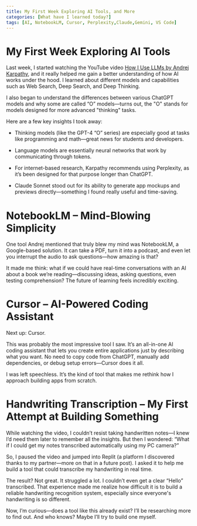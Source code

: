 ```yaml
---
title: My First Week Exploring AI Tools, and More
categories: [What have I learned today?]
tags: [AI, NotebookLM, Cursor, Perplexity,Claude,Gemini, VS Code]
---
```


# My First Week Exploring AI Tools
Last week, I started watching the YouTube video [How I Use LLMs by Andrej Karpathy](https://www.youtube.com/watch?v=EWvNQjAaOHw), and it really helped me gain a better understanding of how AI works under the hood. I learned about different models and capabilities such as Web Search, Deep Search, and Deep Thinking.

I also began to understand the differences between various ChatGPT models and why some are called “O” models—turns out, the "O" stands for models designed for more advanced "thinking" tasks.

Here are a few key insights I took away:

* Thinking models (like the GPT-4 “O” series) are especially good at tasks like programming and math—great news for students and developers.

* Language models are essentially neural networks that work by communicating through tokens.

* For internet-based research, Karpathy recommends using Perplexity, as it’s been designed for that purpose longer than ChatGPT.

* Claude Sonnet stood out for its ability to generate app mockups and previews directly—something I found really useful and time-saving.

# NotebookLM – Mind-Blowing Simplicity
One tool Andrej mentioned that truly blew my mind was NotebookLM, a Google-based solution. It can take a PDF, turn it into a podcast, and even let you interrupt the audio to ask questions—how amazing is that?

It made me think: what if we could have real-time conversations with an AI about a book we’re reading—discussing ideas, asking questions, even testing comprehension? The future of learning feels incredibly exciting.

# Cursor – AI-Powered Coding Assistant
Next up: Cursor.

This was probably the most impressive tool I saw. It’s an all-in-one AI coding assistant that lets you create entire applications just by describing what you want. No need to copy code from ChatGPT, manually add dependencies, or debug setup errors—Cursor does it all.

I was left speechless. It’s the kind of tool that makes me rethink how I approach building apps from scratch.

# Handwriting Transcription – My First Attempt at Building Something
While watching the video, I couldn’t resist taking handwritten notes—I knew I’d need them later to remember all the insights. But then I wondered: “What if I could get my notes transcribed automatically using my PC camera?”

So, I paused the video and jumped into Replit (a platform I discovered thanks to my partner—more on that in a future post). I asked it to help me build a tool that could transcribe my handwriting in real time.

The result? Not great. It struggled a lot. I couldn’t even get a clear “Hello” transcribed. That experience made me realize how difficult it is to build a reliable handwriting recognition system, especially since everyone's handwriting is so different.

Now, I’m curious—does a tool like this already exist? I’ll be researching more to find out. And who knows? Maybe I’ll try to build one myself.
